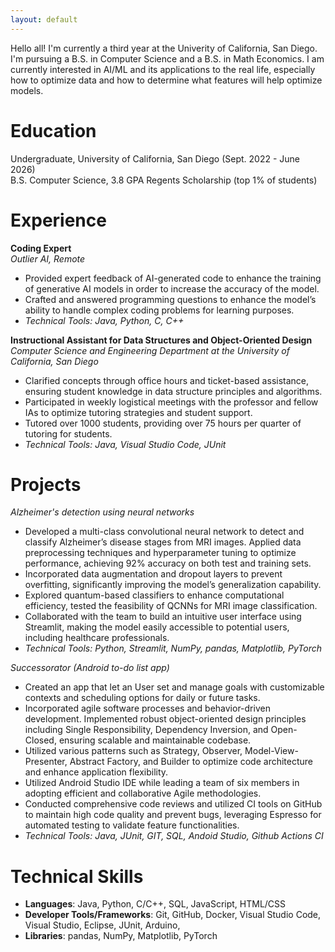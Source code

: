```yaml
---
layout: default
---
```


Hello all! I'm currently a third year at the Univerity of California, San Diego. I'm pursuing a B.S. in Computer Science and a B.S. in Math Economics. I am currently interested in AI/ML and its applications to the real life, especially how to optimize data and how to determine what features will help optimize models. 

# Education

Undergraduate, University of California, San Diego (Sept. 2022 - June 2026)  
B.S. Computer Science, 3.8 GPA
Regents Scholarship (top 1% of students)

# Experience

**Coding Expert**  
*Outlier AI, Remote*  
- Provided expert feedback  of AI-generated code to enhance the training  of generative AI models in order to increase the accuracy of the model.
- Crafted and answered programming questions to enhance the model’s ability to handle complex coding problems for learning purposes.
- _Technical Tools: Java, Python, C, C++_ 

**Instructional Assistant for Data Structures and Object-Oriented Design**  
*Computer Science and Engineering Department at the University of California, San Diego*   
- Clarified concepts through office hours and ticket-based assistance, ensuring student knowledge in data structure principles and algorithms. 
- Participated in weekly logistical meetings with the professor and fellow IAs to optimize tutoring strategies and student support.
- Tutored over 1000 students, providing over 75 hours per quarter of tutoring for students.  
- _Technical Tools: Java, Visual Studio Code, JUnit_

# Projects

*Alzheimer's detection using neural networks*
- Developed a multi-class convolutional neural network to detect and classify Alzheimer’s disease stages from MRI images. Applied data preprocessing techniques and hyperparameter tuning to optimize performance, achieving 92% accuracy on both test and training sets.
- Incorporated data augmentation and dropout layers to prevent overfitting, significantly improving the model’s generalization capability. 
- Explored quantum-based classifiers to enhance computational efficiency, tested the feasibility of QCNNs for MRI image classification. 
- Collaborated with the team to build an intuitive user interface using Streamlit, making the model easily accessible to potential users, including healthcare professionals.
- _Technical Tools: Python, Streamlit, NumPy, pandas, Matplotlib, PyTorch_

*Successorator (Android to-do list app)*
- Created an app that let an User set and manage goals with customizable contexts and scheduling options for daily or future tasks. 
- Incorporated agile software processes and behavior-driven development. Implemented robust object-oriented design principles including Single Responsibility, Dependency Inversion, and Open-Closed, ensuring scalable and maintainable codebase. 
- Utilized various patterns such as Strategy, Observer, Model-View-Presenter, Abstract Factory, and Builder to optimize code architecture and enhance application flexibility.
- Utilized Android Studio IDE while leading a team of six members in adopting efficient and collaborative Agile methodologies. 
- Conducted comprehensive code reviews and utilized CI tools on GitHub to maintain high code quality and prevent bugs, leveraging Espresso for automated testing to validate feature functionalities. 
- _Technical Tools: Java, JUnit, GIT, SQL, Andoid Studio, Github Actions CI_

# Technical Skills

- **Languages**: Java, Python, C/C++, SQL, JavaScript, HTML/CSS  
- **Developer Tools/Frameworks**: Git, GitHub, Docker, Visual Studio Code, Visual Studio, Eclipse, JUnit, Arduino, 
- **Libraries**: pandas, NumPy, Matplotlib, PyTorch
